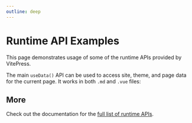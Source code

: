 ```yaml
---
outline: deep
---
```


# Runtime API Examples

This page demonstrates usage of some of the runtime APIs provided by VitePress.

The main `useData()` API can be used to access site, theme, and page data for the current page. It works in both `.md` and `.vue` files:

## More

Check out the documentation for the [full list of runtime APIs](https://vitepress.dev/reference/runtime-api#usedata).
